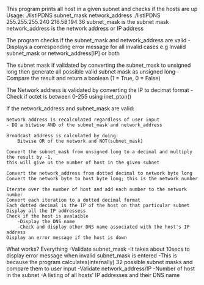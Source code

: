 This program prints all host in a given subnet and checks if the hosts are up
    Usage:	./listIPDNS subnet_mask network_address
			./listIPDNS 255.255.255.240 216.58.194.36
subnet_mask is the subnet mask
network_address is the network address or IP address

The program checks if the subnet_mask and network_address are valid
	-Displays a corresponding error message for all invalid cases
	e.g Invalid subnet_mask or network_address[IP] or both

The subnet mask if validated by converting the subnet_mask to unsigned long then generate all possible valid subnet mask as unsigned long
	-Compare the result and return a boolean (1 = True, 0 = False)

The Network address is validated by converting the IP to decimat format
	-Check if octet is between 0-255 using inet_pton()

If the network_address and subnet_mask are valid:

	Network address is recalculated regardless of user input
	- DO a bitwise AND of the subnet_mask and network_address
	
	Broadcast address is calculated by doing:
		Bitwise OR of the network and NOT(subnet_mask)
	
	Convert the subnet_mask from unsigned long to a decimal and multiply the result by -1,
	this will give us the number of host in the given subnet
	
	Convert the network_address from dotted decimal to network byte long
	Convert the network byte to host byte long; this is the network number
	
	Iterate over the number of host and add each number to the network number
	Convert each iteration to a dotted decimal format
	Each dotted decimal is the IP of the host on that particular subnet
	Display all the IP addressess
	Check if the host is avalaible 
		-Display the DNS name
		-Check and display other DNS name associated with the host's IP address
	Display an error message if the host is down

	
What works?
	Everything
		-Validate subnet_mask
			-It takes about 10secs to display error message when invalid subnet_mask is entered
			-This is because the program calculates(internally) 32 possible subnet masks and compare them to user input
		-Validate network_address/IP
		-Number of host in the subnet
		-A listing of all hosts' IP addresses and their DNS name
